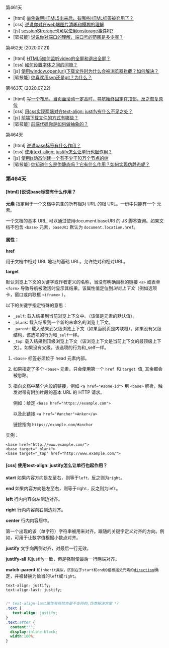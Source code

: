 第461天

- [html] [举例说明HTML5出来后，有哪些HTML标签被弃用了？](https://github.com/haizlin/fe-interview/issues/2667)
- [css] [说说你对在web端图片清晰和模糊的理解](https://github.com/haizlin/fe-interview/issues/2668)
- [js] [sessionStrorage也可以使用onstorage事件吗?](https://github.com/haizlin/fe-interview/issues/2669)
- [软技能] [说说你对端口的理解，端口号的范围是多少呢？](https://github.com/haizlin/fe-interview/issues/2670)

第462天 (2020.07.21)

- [html] [HTML5如何监听video的全屏和退出全屏？](https://github.com/haizlin/fe-interview/issues/2671)
- [css] [如何设置字体之间的间隙？](https://github.com/haizlin/fe-interview/issues/2672)
- [js] [使用window.open(url)下载文件时为什么会被浏览器拦截？如何解决？](https://github.com/haizlin/fe-interview/issues/2673)
- [软技能] [你喜欢用svn还是git？为什么？](https://github.com/haizlin/fe-interview/issues/2674)

第463天 (2020.07.22)

- [html] [写一个布局，当页面滚动一定高时，导航始终固定在顶部，反之恢复原位](https://github.com/haizlin/fe-interview/issues/2675)
- [css] [用css实现两端对齐text-align: justify有什么不足之处？](https://github.com/haizlin/fe-interview/issues/2676)
- [js] [前端下载文件的方式有哪些？](https://github.com/haizlin/fe-interview/issues/2677)
- [软技能] [前端代码你是如何做抽象的？](https://github.com/haizlin/fe-interview/issues/2678)

第464天

- [html] [说说base标签有什么作用？](https://github.com/haizlin/fe-interview/issues/2679)
- [css] [使用text-align: justify怎么让单行也起作用？](https://github.com/haizlin/fe-interview/issues/2680)
- [js] [使用js动态创建一个有不少于10万个节点的树](https://github.com/haizlin/fe-interview/issues/2681)
- [软技能] [你知道什么是伪静态吗？它有什么作用？如何实现伪静态呢？](https://github.com/haizlin/fe-interview/issues/2682)

### 第464天

#### [html] [说说base标签有什么作用？

**<base> 元素** 指定用于一个文档中包含的所有相对 URL 的根 URL。一份中只能有一个 <base> 元素。

一个文档的基本 URL, 可以通过使用document.baseURI 的 JS 脚本查询。如果文档不包含 `<base>` 元素，`baseURI` 默认为 `document.location.href`。

#### 属性：

**href**

用于文档中相对 URL 地址的基础 URL。允许绝对和相对URL。

**target**

默认浏览上下文的关键字或作者定义的名称，当没有明确目标的链接 `<a>` 或表单 `<form>` 导致导航被激活时显示其结果。该属性值定位到*浏览上下文*（例如选项卡，窗口或内联框 `<iframe>` ）。

以下的关键字指定特殊的意思：

- `_self`: 载入结果到当前浏览上下文中。（该值是元素的默认值）。
- `_blank`: 载入结果到一个新的未命名的浏览上下文。
- `_parent`: 载入结果到父级浏览上下文（如果当前页是内联框）。如果没有父级结构，该选项的行为和`_self`一样。
- `_top`: 载入结果到顶级浏览上下文（该浏览上下文是当前上下文的最顶级上下文）。如果没有父级，该选项的行为和_self一样。


1. `<base>` 标签必须位于 head 元素内部。

2. 如果指定了多个 `<base>` 元素，只会使用第一个 `href `和 `target `值, 其余都会被忽略。

2. 指向文档中某个片段的链接，例如 `<a href="#some-id">` 用 `<base>` 解析，触发对带有附加片段的基本 URL 的 HTTP 请求。

   例如：给定 `<base href="https://example.com">`

   以及此链接 `<a href="#anchor">Anker</a>`

   链接指向 `https://example.com/#anchor`

实例：

```
<base href="http://www.example.com/">
<base target="_blank">
<base target="_top" href="http://www.example.com/"> 
```

#### [css] 使用text-align: justify怎么让单行也起作用？

**start** 如果内容方向是左至右，则等于`left，`反之则为`right`。

**end** 如果内容方向是左至右，则等于righ`t，`反之则为lef`t`。

**left** 行内内容向左侧边对齐。

**right** 行内内容向右侧边对齐。

**center** 行内内容居中。

**<string>** 第一个出现的该（单字符）字符串被用来对齐。跟随的关键字定义对齐的方向。例如，可用于让数字值根据小数点对齐。

**justify** 文字向两侧对齐，对最后一行无效。

**justify-all** 和justify一致，但是强制使最后一行两端对齐。

**match-parent** `和inherit类似，区别在于start和end的值根据父元素的`[`direction`](https://developer.mozilla.org/zh-CN/docs/Web/CSS/direction)确定，并被替换为恰当的`left`或`right`。



```css
text-align: justify;
text-align-last: justify;


/* text-align-last属性有些地方是不支持的,伪类解决方案 */
.text {
   text-align: justify;
}
.text:after {
  content:"";
  display:inline-block;
  width:100%;
}
```

